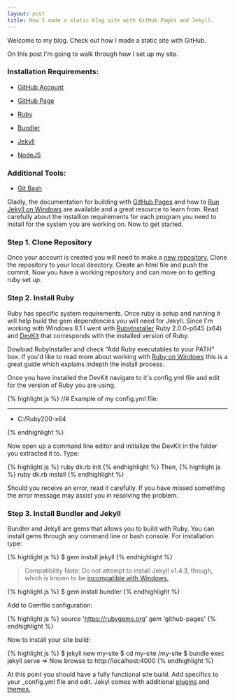 ```yaml
---
layout: post
title: How I made a static blog site with GitHub Pages and Jekyll.
---
```


<div class="message">
  Welcome to my blog. Check out how I made a static site with GitHub.
</div>

On this post I'm going to walk through how I set up my site. 

### Installation Requirements:

- [GitHub Account](https://github.com/join)

- [GitHub Page](https://help.github.com/articles/creating-pages-with-the-automatic-generator/)

- [Ruby](https://www.ruby-lang.org/en/downloads/)

- [Bundler](http://bundler.io/)

- [Jekyll](http://jekyllrb.com/)

- [NodeJS](https://nodejs.org/)


### Additional Tools:

- [Git Bash](https://git-scm.com/downloads)

Gladly, the documentation for building with [GitHub Pages](https://pages.github.com/) and how to [Run Jekyll on Windows](http://jekyll-windows.juthilo.com/) are available and a great resource to learn from. Read carefully about the installion requirements for each program you need to install for the system you are working on. Now to get started.


### Step 1. Clone Repository

Once your account is created you will need to make a [new repository.](https://github.com/new) Clone the repository to your local directory. Create an html file and push the commit. Now you have a working repository and can move on to getting ruby set up.

### Step 2. Install Ruby

Ruby has specific system requirements. Once ruby is setup and running it will help build the gem dependencies you will need for Jekyll. Since I'm working with Windows 8.1 I went with [RubyInstaller](https://www.ruby-lang.org/en/documentation/installation/#rubyinstaller) Ruby 2.0.0-p645 (x64) and [DevKit](http://rubyinstaller.org/downloads/) that corresponds with the installed version of Ruby. 

Dowload RubyInstaller and check “Add Ruby executables to your PATH” box. If you'd like to read more about working with [Ruby on Windows](http://rubyonwindowsguides.github.io/book/ch02-01.html) this is a great guide which explains indepth the install process. 

Once you have installed the DevKit navigate to it's config.yml file and edit for the version of Ruby you are using. 

{% highlight js %}
//# Example of my config.yml file:

---
- C:/Ruby200-x64

{% endhighlight %}

Now open up a command line editor and initialize the DevKit in the folder you extracted it to. Type:

{% highlight js %}
ruby dk.rb init
{% endhighlight %}
Then,
{% highlight js %}
ruby dk.rb install
{% endhighlight %}


Should you receive an error, read it carefully. If you have missed something the error message may assist you in resolving the problem. 

### Step 3. Install Bundler and Jekyll

Bundler and Jekyll are gems that allows you to build with Ruby. You can install gems through any command line or bash console. For installation type:

{% highlight js %}
$ gem install jekyll
{% endhighlight %}

<blockquote>
<p>Compatibility Note: Do not attempt to install Jekyll v1.4.3, though, which is known to be <a href="https://github.com/jekyll/jekyll/issues/1948">incompatible with Windows.</a></p>
</blockquote>


{% highlight js %}
$ gem install bundler
{% endhighlight %}

Add to Gemfile configuration:

{% highlight js %}
source 'https://rubygems.org'
gem 'github-pages'
{% endhighlight %}

Now to install your site build:

{% highlight js %}
$ jekyll new my-site
$ cd my-site
/my-site $ bundle exec jekyll serve
=> Now browse to http://localhost:4000
{% endhighlight %}

At this point you should have a fully functional site build. Add specifics to your _config.yml file and edit. Jekyl comes with additional [plugins](http://jekyllrb.com/docs/plugins/) and [themes.](http://jekyllthemes.org/) 